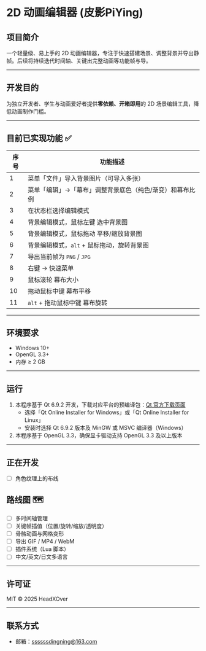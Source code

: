 ﻿# 2D 动画编辑器 (皮影PiYing)

## 项目简介
一个轻量级、易上手的 2D 动画编辑器，专注于快速搭建场景、调整背景并导出静帧。后续将持续迭代时间轴、关键出完整动画等功能帧与导。

---

## 开发目的
为独立开发者、学生与动画爱好者提供**零依赖、开箱即用**的 2D 场景编辑工具，降低动画制作门槛。

---

## 目前已实现功能 ✅

| 序号 | 功能描述 |
|------|----------|
| 1 | 菜单「文件」导入背景图片（可导入多张） |
| 2 | 菜单「编辑」→「幕布」调整背景底色（纯色/渐变）和幕布比例 |
| 3 | 在状态栏选择编辑模式
| 4 | 背景编辑模式，鼠标左键 选中背景图 |
| 5 | 背景编辑模式，鼠标拖动 平移/缩放背景图 |
| 6 | 背景编辑模式，`alt` + 鼠标拖动，旋转背景图 |
| 7 | 导出当前帧为 `PNG` / `JPG` |
| 8 | 右键 → 快速菜单 |
| 9 | 鼠标滚轮 幕布大小 |
| 10 | 拖动鼠标中键 幕布平移 |
| 11 | `alt` + 拖动鼠标中键 幕布旋转 |

---

## 环境要求

- Windows 10+
- OpenGL 3.3+
- 内存 ≥ 2 GB

---

## 运行

1. 本程序基于 Qt 6.9.2 开发，下载对应平台的预编译包：[Qt 官方下载页面](https://www.qt.io/download-qt-installer)
   - 选择「Qt Online Installer for Windows」或「Qt Online Installer for Linux」
   - 安装时选择 Qt 6.9.2 版本及 MinGW 或 MSVC 编译器（Windows）
2. 本程序基于 OpenGL 3.3，确保显卡驱动支持 OpenGL 3.3 及以上版本


---

## 正在开发

- [ ] 角色纹理上的布线  

## 路线图 🗺️

- [ ] 多时间轴管理  
- [ ] 关键帧插值（位置/旋转/缩放/透明度）  
- [ ] 骨骼动画与网格变形  
- [ ] 导出 GIF / MP4 / WebM  
- [ ] 插件系统（Lua 脚本）  
- [ ] 中文/英文/日文多语言

---

## 许可证
MIT © 2025 HeadXOver

---

## 联系方式
- 邮箱：ssssssdingning@163.com